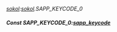 _[sokol](../../modules/sokol/sokol-module.md):[sokol](../../modules/sokol/sokol-module.md).SAPP\_KEYCODE\_0_
##### Const SAPP\_KEYCODE\_0:[sapp_keycode](../../modules/sokol/sokol-sapp_keycode.md)
